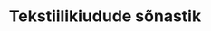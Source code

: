 ---
title: Tekstiilikiudude sõnastik
title_en: Textile and Fabric Dictionary
notes: Tekstiilikiudude sõnastik
notes_en: 'A multilingual glossary containing terms and abbreviations in the field of fabric and textiles.'
category:
  - 'Majandus ja rahandus'
category_en:
  - 'Economy and Finance'
resources:
  - name: Tekstiilikiudude sonastik
    url: 'https://www.eurotermbank.com/collections/572'
    format: HTML
    interactive: 'False'
license: OTHER
update_freq: 'http://purl.org/linked-data/sdmx/2009/code#freq-A'
organization: Eesti Rõiva- ja Tekstiililiit
maintainer_name: Ruta Rannala
maintainer_email: ''
maintainer_phone: ''
date_issued: '21/03/2020'
date_modified: 2020/08/15
---